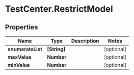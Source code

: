 # TestCenter.RestrictModel

## Properties

Name | Type | Description | Notes
------------ | ------------- | ------------- | -------------
**enumerateList** | **[String]** |  | [optional] 
**maxValue** | **Number** |  | [optional] 
**minValue** | **Number** |  | [optional] 


